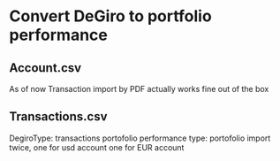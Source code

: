 # Convert DeGiro to portfolio performance

## Account.csv
As of now Transaction import by PDF actually works fine out of the box

## Transactions.csv
DegiroType: transactions
portofolio performance type: portofolio
import twice, one for usd account one for EUR account
